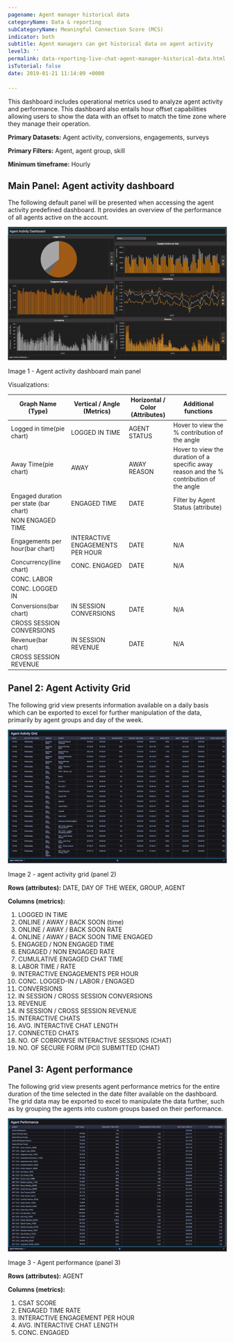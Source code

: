 ```yaml
---
pagename: Agent manager historical data
categoryName: Data & reporting
subCategoryName: Meaningful Connection Score (MCS)
indicator: both
subtitle: Agent managers can get historical data on agent activity
level3: ''
permalink: data-reporting-live-chat-agent-manager-historical-data.html
isTutorial: false
date: 2019-01-21 11:14:09 +0000

---
```

This dashboard includes operational metrics used to analyze agent activity and performance. This dashboard also entails hour offset capabilities allowing users to show the data with an offset to match the time zone where they manage their operation.

**Primary Datasets:** Agent activity, conversions, engagements, surveys

**Primary Filters:** Agent, agent group, skill

**Minimum timeframe:** Hourly

## Main Panel: Agent activity dashboard

The following default panel will be presented when accessing the agent activity predefined dashboard. It provides an overview of the performance of all agents active on the account.

![](/img/Agentactdash1.png)

Image 1 - Agent activity dashboard main panel

Visualizations:

| Graph Name (Type) | Vertical / Angle (Metrics) | Horizontal / Color (Attributes) | Additional functions |
| --- | --- | --- | --- |
| Logged in time(pie chart) | LOGGED IN TIME | AGENT STATUS | Hover to view the % contribution of the angle |
| Away Time(pie chart) | AWAY | AWAY REASON | Hover to view the duration of a specific away reason and the % contribution of the angle |
| Engaged duration per state (bar chart) | ENGAGED TIME | DATE | Filter by Agent Status (attribute) |
| NON ENGAGED TIME |  |  |  |
| Engagements per hour(bar chart) | INTERACTIVE ENGAGEMENTS PER HOUR | DATE | N/A |
| Concurrency(line chart) | CONC. ENGAGED | DATE | N/A |
| CONC. LABOR |  |  |  |
| CONC. LOGGED IN |  |  |  |
| Conversions(bar chart) | IN SESSION CONVERSIONS | DATE | N/A |
| CROSS SESSION CONVERSIONS |  |  |  |
| Revenue(bar chart) | IN SESSION REVENUE | DATE | N/A |
| CROSS SESSION REVENUE |  |  |  |

## Panel 2: Agent Activity Grid

The following grid view presents information available on a daily basis which can be exported to excel for further manipulation of the data, primarily by agent groups and day of the week.

![](/img/agentactdash2.png)

Image 2 - agent activity grid (panel 2)

**Rows (attributes):** DATE, DAY OF THE WEEK, GROUP, AGENT

**Columns (metrics):**

 1. LOGGED IN TIME
 2. ONLINE / AWAY / BACK SOON (time)
 3. ONLINE / AWAY / BACK SOON RATE
 4. ONLINE / AWAY / BACK SOON TIME ENGAGED
 5. ENGAGED / NON ENGAGED TIME
 6. ENGAGED / NON ENGAGED RATE
 7. CUMULATIVE ENGAGED CHAT TIME
 8. LABOR TIME / RATE
 9. INTERACTIVE ENGAGEMENTS PER HOUR
10. CONC. LOGGED-IN / LABOR / ENGAGED
11. CONVERSIONS
12. IN SESSION / CROSS SESSION CONVERSIONS
13. REVENUE
14. IN SESSION / CROSS SESSION REVENUE
15. INTERACTIVE CHATS
16. AVG. INTERACTIVE CHAT LENGTH
17. CONNECTED CHATS
18. NO. OF COBROWSE INTERACTIVE SESSIONS (CHAT)
19. NO. OF SECURE FORM (PCI) SUBMITTED (CHAT)

## Panel 3: Agent performance

The following grid view presents agent performance metrics for the entire duration of the time selected in the date filter available on the dashboard. The grid data may be exported to excel to manipulate the data further, such as by grouping the agents into custom groups based on their performance.

![](/img/agentactdash3.png)

Image 3 - Agent performance (panel 3)

**Rows (attributes):** AGENT

**Columns (metrics):**

1. CSAT SCORE
2. ENGAGED TIME RATE
3. INTERACTIVE ENGAGEMENT PER HOUR
4. AVG. INTERACTIVE CHAT LENGTH
5. CONC. ENGAGED
